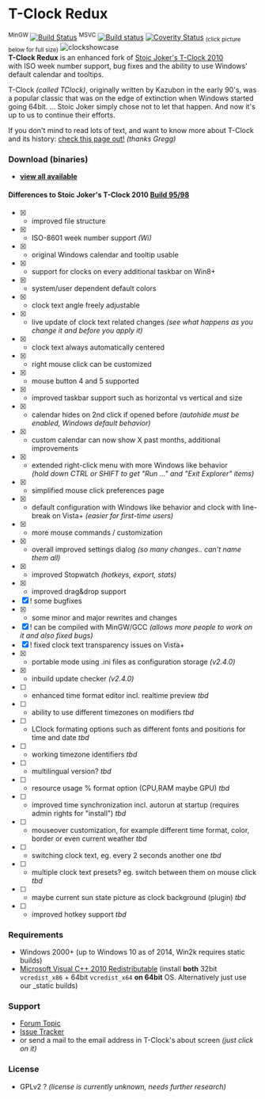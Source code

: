 T-Clock Redux
==============
<sup>MinGW</sup> [![Build Status](https://travis-ci.org/White-Tiger/T-Clock.svg?branch=yg-master)](https://travis-ci.org/White-Tiger/T-Clock) <sup>MSVC</sup> [![Build status](https://ci.appveyor.com/api/projects/status/b3qehrl4c8naisx4?svg=true)](https://ci.appveyor.com/project/White-Tiger/t-clock) [![Coverity Status](https://scan.coverity.com/projects/3794/badge.svg)](https://scan.coverity.com/projects/white-tiger-t-clock) <sub>(click picture below for full size)</sub>
![clockshowcase](https://cloud.githubusercontent.com/assets/1467733/4608572/71b48156-5283-11e4-960f-b0415b5b7cec.png)  
**T-Clock Redux** is an enhanced fork of [Stoic Joker's T-Clock 2010](http://www.stoicjoker.com/TClock/)  
with ISO week number support, bug fixes and the ability to use Windows' default calendar and tooltips.

T-Clock *(called TClock)*, originally written by Kazubon in the early 90's, was a popular classic that was on the edge of extinction when Windows started going 64bit. ... Stoic Joker simply chose not to let that happen. And now it's up to us to continue their efforts.

If you don't mind to read lots of text, and want to know more about T-Clock and its history: [check this page out!](http://greggdeselms.com/tclock.html) *(thanks Gregg)*


### Download (binaries)
* [**view all available**](//github.com/White-Tiger/T-Clock/releases)

#### Differences to Stoic Joker's T-Clock 2010 [Build 95/98](http://www.donationcoder.com/forum/index.php?topic=21944.0)
- [x] * improved file structure
- [x] + ISO-8601 week number support *(Wi)*
- [x] + original Windows calendar and tooltip usable
- [x] + support for clocks on every additional taskbar on Win8+
- [x] + system/user dependent default colors
- [x] + clock text angle freely adjustable
- [x] + live update of clock text related changes *(see what happens as you change it and before you apply it)*
- [x] + clock text always automatically centered
- [x] + right mouse click can be customized
- [x] + mouse button 4 and 5 supported
- [x] * improved taskbar support such as horizontal vs vertical and size
- [x] + calendar hides on 2nd click if opened before *(autohide must be enabled, Windows default behavior)*
- [x] + custom calendar can now show X past months, additional improvements
- [x] + extended right-click menu with more Windows like behavior  
*(hold down CTRL or SHIFT to get "Run ..." and "Exit Explorer" items)*
- [x] + simplified mouse click preferences page
- [x] + default configuration with Windows like behavior and clock with line-break on Vista+ *(easier for first-time users)*
- [x] + more mouse commands / customization
- [x] + overall improved settings dialog *(so many changes.. can't name them all)*
- [x] * improved Stopwatch *(hotkeys, export, stats)*
- [x] * improved drag&drop support
- [x] ! some bugfixes
- [x] * some minor and major rewrites and changes
- [x] ! can be compiled with MinGW/GCC *(allows more people to work on it and also fixed bugs)*
- [x] ! fixed clock text transparency issues on Vista+
- [x] + portable mode using .ini files as configuration storage *(v2.4.0)*
- [x] + inbuild update checker *(v2.4.0)*
- [ ] + enhanced time format editor incl. realtime preview *tbd*
- [ ] + ability to use different timezones on modifiers *tbd*
- [ ] + LClock formating options such as different fonts and positions for time and date *tbd*
- [ ] + working timezone identifiers *tbd*
- [ ] + multilingual version? *tbd*
- [ ] + resource usage % format option (CPU,RAM maybe GPU) *tbd*
- [ ] + improved time synchronization incl. autorun at startup (requires admin rights for "install") *tbd*
- [ ] + mouseover customization, for example different time format, color, border or even current weather *tbd*
- [ ] + switching clock text, eg. every 2 seconds another one *tbd*
- [ ] + multiple clock text presets? eg. switch between them on mouse click *tbd*
- [ ] + maybe current sun state picture as clock background (plugin) *tbd*
- [ ] + improved hotkey support *tbd*

### Requirements
* Windows 2000+ (up to Windows 10 as of 2014, Win2k requires static builds)
* [Microsoft Visual C++ 2010 Redistributable](http://microsoft.com/en-us/download/details.aspx?id=26999) (install **both** 32bit `vcredist_x86` +  64bit `vcredist_x64` **on 64bit** OS. Alternatively just use our \_static builds)

### Support
* [Forum Topic](http://donationcoder.com/forum/index.php?topic=21944.0)
* [Issue Tracker](//github.com/White-Tiger/T-Clock/issues)
* or send a mail to the email address in T-Clock's about screen *(just click on it)*

### License
* GPLv2 ? *(license is currently unknown, needs further research)*
~~~~
